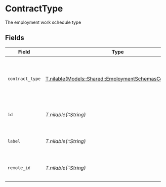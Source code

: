 # ContractType

The employment work schedule type


## Fields

| Field                                                                                                            | Type                                                                                                             | Required                                                                                                         | Description                                                                                                      | Example                                                                                                          |
| ---------------------------------------------------------------------------------------------------------------- | ---------------------------------------------------------------------------------------------------------------- | ---------------------------------------------------------------------------------------------------------------- | ---------------------------------------------------------------------------------------------------------------- | ---------------------------------------------------------------------------------------------------------------- |
| `contract_type`                                                                                                  | [T.nilable(Models::Shared::EmploymentSchemasContractType)](../../models/shared/employmentschemascontracttype.md) | :heavy_minus_sign:                                                                                               | The employment work schedule type (e.g., full-time, part-time)                                                   | full_time                                                                                                        |
| `id`                                                                                                             | *T.nilable(::String)*                                                                                            | :heavy_minus_sign:                                                                                               | Unique identifier                                                                                                | 8187e5da-dc77-475e-9949-af0f1fa4e4e3                                                                             |
| `label`                                                                                                          | *T.nilable(::String)*                                                                                            | :heavy_minus_sign:                                                                                               | The label of the employment type                                                                                 | Full-Time                                                                                                        |
| `remote_id`                                                                                                      | *T.nilable(::String)*                                                                                            | :heavy_minus_sign:                                                                                               | Provider's unique identifier                                                                                     | 8187e5da-dc77-475e-9949-af0f1fa4e4e3                                                                             |